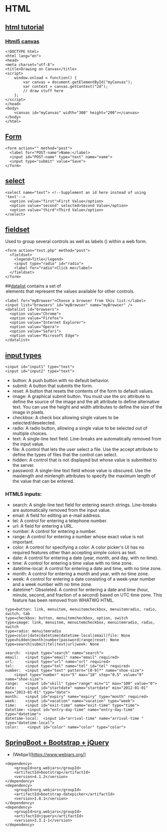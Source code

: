 # HTML
## [html tutorial](https://www.tutorialrepublic.com/html-tutorial/)

### [Html5 canvas](https://www.tutorialrepublic.com/html-tutorial/html5-canvas.php)
```
<!DOCTYPE html>
<html lang="en">
<head>
<meta charset="utf-8">
<title>Drawing on Canvas</title>
<script>
    window.onload = function() {
        var canvas = document.getElementById("myCanvas");
        var context = canvas.getContext("2d");
        // draw stuff here
    };
</script>
</head>
<body>
    <canvas id="myCanvas" width="300" height="200"></canvas>
</body>
</html>
```

## [Form](https://developer.mozilla.org/en-US/docs/Web/HTML/Element/form)
```
<form action="" method="post">
  <label for="POST-name">Name:</label>
  <input id="POST-name" type="text" name="name">
  <input type="submit" value="Save">
</form>
```

## [select](https://developer.mozilla.org/en-US/docs/Web/HTML/Element/select)
```
<select name="text"> <!--Supplement an id here instead of using 'text'-->
  <option value="first">First Value</option> 
  <option value="second" selected>Second Value</option>
  <option value="third">Third Value</option>
</select>
```

## [fieldset](https://developer.mozilla.org/en-US/docs/Web/HTML/Element/fieldset)
Used to group several controls as well as labels (<label>) within a web form.
```
<form action="test.php" method="post">
  <fieldset>
    <legend>Title</legend>
    <input type="radio" id="radio">
    <label for="radio">Click me</label>
  </fieldset>
</form>
```
  
##[datalist](https://developer.mozilla.org/en-US/docs/Web/HTML/Element/datalist)
 contains a set of <option> elements that represent the values available for other controls.
```
<label for="myBrowser">Choose a browser from this list:</label>
<input list="browsers" id="myBrowser" name="myBrowser" />
<datalist id="browsers">
  <option value="Chrome">
  <option value="Firefox">
  <option value="Internet Explorer">
  <option value="Opera">
  <option value="Safari">
  <option value="Microsoft Edge">
</datalist>
```

## [input types](https://developer.mozilla.org/en-US/docs/Web/HTML/Element/input)
```
<input id="input1" type="text">
<input id="input2" type="text">
```
- button: A push button with no default behavior.
- submit: A button that submits the form.
- reset: A button that resets the contents of the form to default values.
- image: A graphical submit button. You must use the src attribute to define the source of the image and the alt attribute to define alternative text. You can use the height and width attributes to define the size of the image in pixels.
- checkbox: A check box allowing single values to be selected/deselected.
- radio: A radio button, allowing a single value to be selected out of multiple choices.
- text: A single-line text field. Line-breaks are automatically removed from the input value.
- file: A control that lets the user select a file. Use the accept attribute to define the types of files that the control can select.
- hidden: A control that is not displayed but whose value is submitted to the server.
- password: A single-line text field whose value is obscured. Use the maxlength and minlength attributes to specify the maximum length of the value that can be entered.

### HTML5 inputs:
- search: A single-line text field for entering search strings. Line-breaks are automatically removed from the input value.
- email:  A field for editing an e-mail address.
- tel:  A control for entering a telephone number.
- url:  A field for entering a URL.
- number: A control for entering a number.
- range:  A control for entering a number whose exact value is not important.
- color:  A control for specifying a color. A color picker's UI has no required features other than accepting simple colors as text.
- date:   A control for entering a date (year, month, and day, with no time).
- time:   A control for entering a time value with no time zone.
- datetime-local:  A control for entering a date and time, with no time zone.
- month:  A control for entering a month and year, with no time zone.
- week:   A control for entering a date consisting of a week-year number and a week number with no time zone.
- datetime*: Obsoleted. A control for entering a date and time (hour, minute, second, and fraction of a second) based on UTC time zone. This feature has been removed from WHATWG HTML.  

```
type=button: link, menuitem, menuitemcheckbox, menuitemradio, radio, switch, tab
type=checkbox: button, menuitemcheckbox, option, switch
type=image: link, menuitem, menuitemcheckbox, menuitemradio, radio, switch
type=radio: menuitemradio
type=color|date|datetime|datetime-local|email|file: None
type=hidden|month|number|password|range|reset: None
type=search|submit|tel|text|url|week: None

search:  <input type="search" name="search">
email:   <input type="email" name="email" required>
url:     <input type="url" name="url" required>
tel:     <input type="tel" name="tel" id="tel" required>
number:  <input type="text" pattern="[0-9]*" name="shoe-size">
    <input type="number" min="5" max="18" step="0.5" value="9" name="shoe-size">
range:   <input id="skill" type="range" min="1" max="100" value="0">
date:    <input id="startdate" name="startdate" min="2012-01-01" max="2013-01-01" type="date">
month:   <input id="expiry" name="expiry" type="month" required>
week:    <input id="vacation" name="vacation" type="week">
time:    <input id="exit-time" name="exit-time" type="time">
datetime: <input id="entry-day-time" name="entry-day-time" type="datetime">
datetime-local:  <input id="arrival-time" name="arrival-time " type="datetime-local">
color:    <input id="color" name="color" type="color">
```

## [SpringBoot + Bootstrap + jQuery](https://dzone.com/articles/spring-boot-integrating-with-bootstrap-and-jquery)
- (Webjar)[https://www.webjars.org/]
```
<dependency>
    <groupId>org.webjars</groupId>
    <artifactId>bootstrap</artifactId>
    <version>4.1.2</version>
</dependency>
<dependency>
    <groupId>org.webjars</groupId>
    <artifactId>bootstrap-datepicker</artifactId>
    <version>1.0.1</version>
</dependency>
<dependency>
    <groupId>org.webjars</groupId>
    <artifactId>jquery</artifactId>
    <version>3.3.1-1</version>
</dependency>
```
